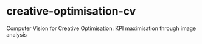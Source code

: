 # creative-optimisation-cv
Computer Vision for Creative Optimisation: KPI maximisation through image analysis
